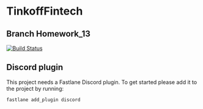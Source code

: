 # TinkoffFintech

## Branch Homework_13

[![Build Status](https://travis-ci.org/AnnaVondrukhova/TinkoffFintech.svg?branch=Homework_13)](https://travis-ci.org/AnnaVondrukhova/TinkoffFintech)

## Discord plugin
This project needs a Fastlane Discord plugin. To get started please add it to the project by running:

```bash
fastlane add_plugin discord
```

